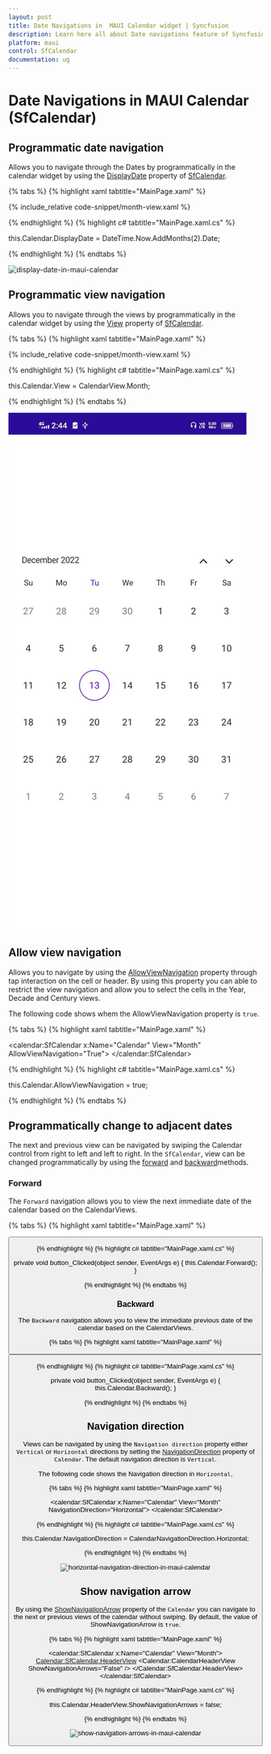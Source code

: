 ```yaml
---
layout: post
title: Date Navigations in  MAUI Calendar widget | Syncfusion
description: Learn here all about Date navigations feature of Syncfusion MAUI Calendar (SfCalendar) widget and more.
platform: maui
control: SfCalendar
documentation: ug
---
```


# Date Navigations in MAUI Calendar (SfCalendar)

## Programmatic date navigation
Allows you to navigate through the Dates by programmatically in the calendar widget by using the [DisplayDate](https://pub.dev/documentation/syncfusion_maui_calendar/latest/calendar/SfCalendar/DisplayDate.html)  property of [SfCalendar](https://pub.dev/documentation/syncfusion_maui_calendar/latest/calendar/SfCalendar-class.html).

{% tabs %}
{% highlight xaml tabtitle="MainPage.xaml" %}

{% include_relative code-snippet/month-view.xaml %}

{% endhighlight %}
{% highlight c# tabtitle="MainPage.xaml.cs" %}

this.Calendar.DisplayDate = DateTime.Now.AddMonths(2).Date;

{% endhighlight %}
{% endtabs %}

![display-date-in-maui-calendar](images/date-navigation/display-date-in-maui-calendar.png)

## Programmatic view navigation
Allows you to navigate through the views by programmatically in the calendar widget by using the [View](https://pub.dev/documentation/syncfusion_maui_calendar/latest/calendar/SfCalendar/View.html) property of [SfCalendar](https://pub.dev/documentation/syncfusion_maui_calendar/latest/calendar/SfCalendar-class.html).

{% tabs %}
{% highlight xaml tabtitle="MainPage.xaml" %}

{% include_relative code-snippet/month-view.xaml %}

{% endhighlight %}
{% highlight c# tabtitle="MainPage.xaml.cs" %}

this.Calendar.View = CalendarView.Month;

{% endhighlight %}
{% endtabs %}

![monthview-in-maui-calendar](images/date-navigation/monthview-in-maui-calendar.png)

## Allow view navigation
Allows you to navigate by using the [AllowViewNavigation](https://pub.dev/documentation/syncfusion_maui_calendar/latest/calendar/SfCalendar/AllowViewNavigation.html)  property through tap interaction on the cell or header. By using this property you can able to restrict the view navigation and allow you to select the cells in the Year, Decade and Century views.

The following code shows whem the AllowViewNavigation property is `true`.

{% tabs %}
{% highlight xaml tabtitle="MainPage.xaml" %}

<calendar:SfCalendar  x:Name="Calendar" 
                        View="Month"
                        AllowViewNavigation="True">
</calendar:SfCalendar>

{% endhighlight %}
{% highlight c# tabtitle="MainPage.xaml.cs" %}

this.Calendar.AllowViewNavigation = true;

{% endhighlight %}
{% endtabs %}

## Programmatically change to adjacent dates
The next and previous view can be navigated by swiping the Calendar control from right to left and left to right. In the `SfCalendar`, view can be changed programmatically by using the [forward](https://pub.dev/documentation/syncfusion_maui_calendar/latest/calendar/SfCalendar/Forward.html) and [backward](https://pub.dev/documentation/syncfusion_maui_calendar/latest/calendar/SfCalendar/Backward.html)methods.

### Forward
The `Forward` navigation allows you to view the next immediate date of the calendar based on the CalendarViews.

{% tabs %}
{% highlight xaml tabtitle="MainPage.xaml" %}

<Grid>
        <Grid.RowDefinitions>
            <RowDefinition />
            <RowDefinition Height="30"/>
        </Grid.RowDefinitions>
        <Calendar:SfCalendar x:Name="Calendar"
                             View="Month" />
        <Button x:Name="button" Grid.Row="1" Text="Forward"
                Clicked="button_Clicked" />
</Grid>

{% endhighlight %}
{% highlight c# tabtitle="MainPage.xaml.cs" %}

private void button_Clicked(object sender, EventArgs e)
{
  this.Calendar.Forward();
}

{% endhighlight %}
{% endtabs %}

### Backward
The `Backward` navigation allows you to view the immediate previous date of the calendar based on the CalendarViews.

{% tabs %}
{% highlight xaml tabtitle="MainPage.xaml" %}

<Grid>
        <Grid.RowDefinitions>
            <RowDefinition />
            <RowDefinition Height="30"/>
        </Grid.RowDefinitions>
        <Calendar:SfCalendar x:Name="Calendar"
                             View="Month" />
        <Button x:Name="button" Grid.Row="1" Text="Backward"
                Clicked="button_Clicked" />
</Grid>

{% endhighlight %}
{% highlight c# tabtitle="MainPage.xaml.cs" %}

private void button_Clicked(object sender, EventArgs e)
{
  this.Calendar.Backward();
}

{% endhighlight %}
{% endtabs %}

## Navigation direction
Views can be navigated by using the `Navigation direction` property either `Vertical` or `Horizontal` directions by setting the [NavigationDirection](https://pub.dev/documentation/syncfusion_maui_calendar/latest/calendar/SfCalendar/NavigationDirection.html) property of `Calendar`. The default navigation direction is `Vertical`.

The following code shows the Navigation direction in `Horizontal`,

{% tabs %}
{% highlight xaml tabtitle="MainPage.xaml" %}

<calendar:SfCalendar  x:Name="Calendar" 
                        View="Month"
                        NavigationDirection="Horizontal">
</calendar:SfCalendar>

{% endhighlight %}
{% highlight c# tabtitle="MainPage.xaml.cs" %}

this.Calendar.NavigationDirection = CalendarNavigationDirection.Horizontal;

{% endhighlight %}
{% endtabs %}

![horizontal-navigation-direction-in-maui-calendar](images/date-navigation/horizontal-navigation-direction-in-maui-calendar.png)

## Show navigation arrow
By using the [ShowNavigationArrow](https://pub.dev/documentation/syncfusion_maui_calendar/latest/calendar/SfCalendar/ShowNavigationArrow.html) property of the `Calendar` you can navigate to the next or previous views of the calendar without swiping. By default, the value of ShowNavigationArrow is `true`.

{% tabs %}
{% highlight xaml tabtitle="MainPage.xaml" %}

<calendar:SfCalendar  x:Name="Calendar" 
                        View="Month">
                        <Calendar:SfCalendar.HeaderView>
                            <Calendar:CalendarHeaderView ShowNavigationArrows="False" />
                        </Calendar:SfCalendar.HeaderView>
</calendar:SfCalendar>

{% endhighlight %}
{% highlight c# tabtitle="MainPage.xaml.cs" %}

this.Calendar.HeaderView.ShowNavigationArrows = false;

{% endhighlight %}
{% endtabs %}

![show-navigation-arrows-in-maui-calendar](images/date-navigation/show-navigation-arrows-in-maui-calendar.png)